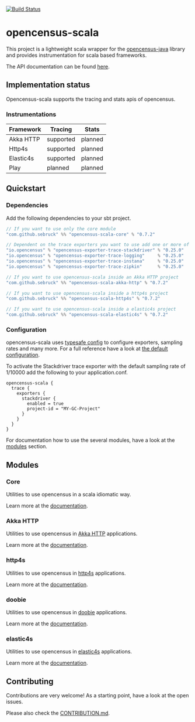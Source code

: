 [![Build Status](https://travis-ci.org/census-ecosystem/opencensus-scala.svg?branch=master)](https://travis-ci.org/census-ecosystem/opencensus-scala)
# opencensus-scala
This project is a lightweight scala wrapper for the 
[opencensus-java](https://github.com/census-instrumentation/opencensus-java) library 
and provides instrumentation for scala based frameworks.

The API documentation can be found [here](https://census-ecosystem.github.io/opencensus-scala/api/).

## Implementation status

Opencensus-scala supports the tracing and stats apis of opencensus.

### Instrumentations
|Framework|Tracing    |Stats    |
|---------|-----------|---------|
|Akka HTTP|supported  |planned  |
|Http4s   |supported  |planned  |
|Elastic4s|supported  |planned  |
|Play     |planned    |planned  |


## Quickstart
### Dependencies
Add the following dependencies to your sbt project.

```scala
// If you want to use only the core module
"com.github.sebruck" %% "opencensus-scala-core" % "0.7.2"

// Dependent on the trace exporters you want to use add one or more of the following
"io.opencensus" % "opencensus-exporter-trace-stackdriver" % "0.25.0"
"io.opencensus" % "opencensus-exporter-trace-logging"     % "0.25.0"
"io.opencensus" % "opencensus-exporter-trace-instana"     % "0.25.0"
"io.opencensus" % "opencensus-exporter-trace-zipkin"      % "0.25.0"

// If you want to use opencensus-scala inside an Akka HTTP project 
"com.github.sebruck" %% "opencensus-scala-akka-http" % "0.7.2"

// If you want to use opencensus-scala inside a http4s project 
"com.github.sebruck" %% "opencensus-scala-http4s" % "0.7.2"

// If you want to use opencensus-scala inside a elastic4s project 
"com.github.sebruck" %% "opencensus-scala-elastic4s" % "0.7.2"
```

### Configuration
opencensus-scala uses [typesafe config](https://github.com/lightbend/config) to configure exporters,
sampling rates and many more. For a full reference have a look at 
[the default configuration](core/src/main/resources/reference.conf).

To activate the Stackdriver trace exporter with the default sampling rate of 1/10000 add the following 
to your application.conf.
```
opencensus-scala {
  trace {
    exporters {
      stackdriver {
        enabled = true 
        project-id = "MY-GC-Project"
      }
    }
  }
}
```

For documentation how to use the several modules, have a look at the [modules](#modules) section.

## Modules

### Core
Utilities to use opencensus in a scala idiomatic way.

Learn more at the [documentation](core/README.md).

### Akka HTTP
Utilities to use opencensus in [Akka HTTP](https://github.com/akka/akka-http) applications. 

Learn more at the [documentation](akka-http/README.md).

### http4s 
Utilities to use opencensus in [http4s](https://github.com/http4s/http4s) applications. 

Learn more at the [documentation](http4s/README.md).

### doobie 
Utilities to use opencensus in [doobie](https://github.com/tpolecat/doobie) applications. 

Learn more at the [documentation](doobie/README.md).

### elastic4s 
Utilities to use opencensus in [elastic4s](https://github.com/sksamuel/elastic4s) applications. 

Learn more at the [documentation](elastic4s/README.md).

## Contributing
Contributions are very welcome! As a starting point, have a look at the open issues. 

Please also check the [CONTRIBUTION.md](CONTRIBUTION.md).

